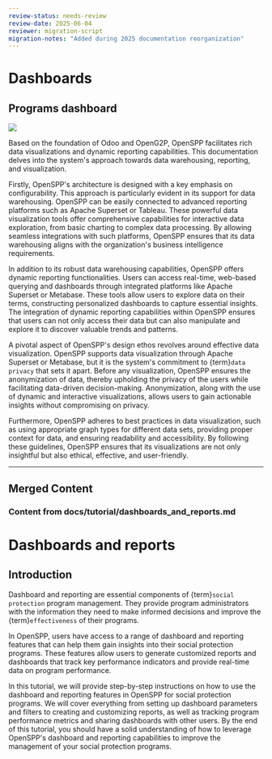 ```yaml
---
review-status: needs-review
review-date: 2025-06-04
reviewer: migration-script
migration-notes: "Added during 2025 documentation reorganization"
---
```


# Dashboards

## Programs dashboard

![](images/programs_dashboard.png)

Based on the foundation of Odoo and OpenG2P, OpenSPP facilitates rich data visualizations and dynamic reporting capabilities. This documentation delves into the system's approach towards data warehousing, reporting, and visualization.

Firstly, OpenSPP's architecture is designed with a key emphasis on configurability. This approach is particularly evident in its support for data warehousing. OpenSPP can be easily connected to advanced reporting platforms such as Apache Superset or Tableau. These powerful data visualization tools offer comprehensive capabilities for interactive data exploration, from basic charting to complex data processing. By allowing seamless integrations with such platforms, OpenSPP ensures that its data warehousing aligns with the organization's business intelligence requirements.

In addition to its robust data warehousing capabilities, OpenSPP offers dynamic reporting functionalities. Users can access real-time, web-based querying and dashboards through integrated platforms like Apache Superset or Metabase. These tools allow users to explore data on their terms, constructing personalized dashboards to capture essential insights. The integration of dynamic reporting capabilities within OpenSPP ensures that users can not only access their data but can also manipulate and explore it to discover valuable trends and patterns.

A pivotal aspect of OpenSPP's design ethos revolves around effective data visualization. OpenSPP supports data visualization through Apache Superset or Metabase, but it is the system's commitment to {term}`data privacy` that sets it apart. Before any visualization, OpenSPP ensures the anonymization of data, thereby upholding the privacy of the users while facilitating data-driven decision-making. Anonymization, along with the use of dynamic and interactive visualizations, allows users to gain actionable insights without compromising on privacy.

Furthermore, OpenSPP adheres to best practices in data visualization, such as using appropriate graph types for different data sets, providing proper context for data, and ensuring readability and accessibility. By following these guidelines, OpenSPP ensures that its visualizations are not only insightful but also ethical, effective, and user-friendly.


---

## Merged Content



### Content from docs/tutorial/dashboards_and_reports.md

# Dashboards and reports

## Introduction

Dashboard and reporting are essential components of {term}`social protection` program management. They provide program administrators with the information they need to make informed decisions and improve the {term}`effectiveness` of their programs.

In OpenSPP, users have access to a range of dashboard and reporting features that can help them gain insights into their social protection programs. These features allow users to generate customized reports and dashboards that track key performance indicators and provide real-time data on program performance.

In this tutorial, we will provide step-by-step instructions on how to use the dashboard and reporting features in OpenSPP for social protection programs. We will cover everything from setting up dashboard parameters and filters to creating and customizing reports, as well as tracking program performance metrics and sharing dashboards with other users. By the end of this tutorial, you should have a solid understanding of how to leverage OpenSPP's dashboard and reporting capabilities to improve the management of your social protection programs.
